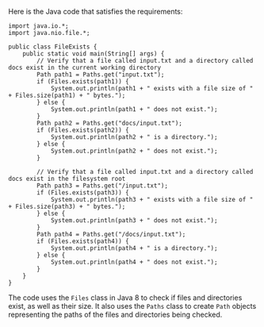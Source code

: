  Here is the Java code that satisfies the requirements:

```
import java.io.*;
import java.nio.file.*;

public class FileExists {
    public static void main(String[] args) {
        // Verify that a file called input.txt and a directory called docs exist in the current working directory
        Path path1 = Paths.get("input.txt");
        if (Files.exists(path1)) {
            System.out.println(path1 + " exists with a file size of " + Files.size(path1) + " bytes.");
        } else {
            System.out.println(path1 + " does not exist.");
        }
        Path path2 = Paths.get("docs/input.txt");
        if (Files.exists(path2)) {
            System.out.println(path2 + " is a directory.");
        } else {
            System.out.println(path2 + " does not exist.");
        }

        // Verify that a file called input.txt and a directory called docs exist in the filesystem root
        Path path3 = Paths.get("/input.txt");
        if (Files.exists(path3)) {
            System.out.println(path3 + " exists with a file size of " + Files.size(path3) + " bytes.");
        } else {
            System.out.println(path3 + " does not exist.");
        }
        Path path4 = Paths.get("/docs/input.txt");
        if (Files.exists(path4)) {
            System.out.println(path4 + " is a directory.");
        } else {
            System.out.println(path4 + " does not exist.");
        }
    }
}
```
The code uses the `Files` class in Java 8 to check if files and directories exist, as well as their size. It also uses the `Paths` class to create `Path` objects representing the paths of the files and directories being checked.
